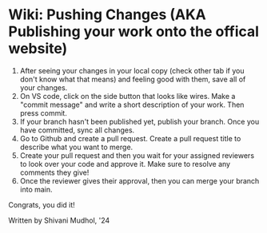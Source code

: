 # Wiki: Pushing Changes (AKA Publishing your work onto the offical website)

1. After seeing your changes in your local copy (check other tab if you don't know what that means) and feeling good with them, save all of your changes.
2. On VS code, click on the side button that looks like wires. Make a "commit message" and write a short description of your work. Then press commit. 
3. If your branch hasn't been published yet, publish your branch. Once you have committed,  sync all changes.
4. Go to Github and create a pull request. Create a pull request title to describe what you want to merge.
5. Create your pull request and then you wait for your assigned reviewers to look  over your code and approve it. Make sure to resolve any comments they give!
6. Once the reviewer gives their approval, then you can merge your branch into main. 

Congrats, you did it!

Written by Shivani Mudhol, '24